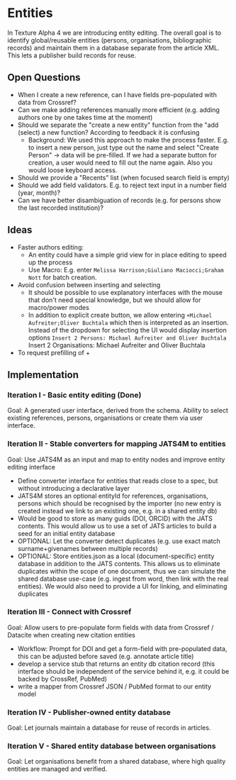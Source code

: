 # Entities

In Texture Alpha 4 we are introducing entity editing. The overall goal is to identify global/reusable entities (persons, organisations, bibliographic records) and maintain them in a database separate from the article XML. This lets a publisher build records for reuse.

## Open Questions

- When I create a new reference, can I have fields pre-populated with data from Crossref?
- Can we make adding references manually more efficient (e.g. adding authors one by one takes time at the moment)
- Should we separate the "create a new entity" function from the "add (select) a new function? According to feedback it is confusing
  - Background: We used this approach to make the process faster.  E.g. to insert a new person, just type out the name and select "Create Person" -> data will be pre-filled. If we had a separate button for creation, a user would need to fill out the name again. Also you would loose keyboard access.
- Should we provide a "Recents" list (when focused search field is empty)
- Should we add field validators. E.g. to reject text input in a number field (year, month)?
- Can we have better disambiguation of records (e.g. for persons show the last recorded institution)?

## Ideas

- Faster authors editing:
  - An entity could have a simple grid view for in place editing to speed up the process
  - Use Macro: E.g. enter `Melissa Harrison;Giuliano Maciocci;Graham Nott` for batch creation.
- Avoid confusion between inserting and selecting
  - It should be possible to use explanatory interfaces with the mouse that don't need special knowledge, but we should allow for macro/power modes
  - In addition to explicit create button, we allow entering `+Michael Aufreiter;Oliver Buchtala` which then is interpreted as an insertion. Instead of the dropdown for selecting the UI would display insertion options `Insert 2 Persons: Michael Aufreiter and Oliver Buchtala`
  Insert 2 Organisations: Michael Aufreiter and Oliver Buchtala
- To request prefilling of +<DOI>


## Implementation

### Iteration I - Basic entity editing (Done)

Goal: A generated user interface, derived from the schema. Ability to select existing references, persons, organisations or create them via user interface.

### Iteration II - Stable converters for mapping JATS4M to entities

Goal: Use JATS4M as an input and map to entity nodes and improve entity editing interface

- Define converter interface for entities that reads close to a spec, but without introducing a declarative layer
- JATS4M stores an optional entityId for references, organisations, persons which should be recognised by the importer (no new entry is created instead we link to an existing one, e.g. in a shared entity db)
- Would be good to store as many guids (DOI, ORCID) with the JATS contents. This would allow us to use a set of JATS articles to build a seed for an initial entity database
- OPTIONAL: Let the converter detect duplicates (e.g. use exact match surname+givenames between multiple records)
- OPTIONAL: Store entities.json as a local (document-specific) entity database in addition to the JATS contents. This allows us to eliminate duplicates within the scope of one document, thus we can simulate the shared database use-case (e.g. ingest from word, then link with the real entities). We would also need to provide a UI for linking, and eliminating duplicates

### Iteration III - Connect with Crossref

Goal: Allow users to pre-populate form fields with data from Crossref / Datacite when creating new citation entities

- Workflow: Prompt for DOI and get a form-field with pre-populated data, this can be adjusted before saved (e.g. annotate article title)
- develop a service stub that returns an entity db citation record (this interface should be independent of the service behind it, e.g. it could be backed by CrossRef, PubMed)
- write a mapper from Crossref JSON / PubMed format to our entity model

### Iteration IV - Publisher-owned entity database

Goal: Let journals maintain a database for reuse of records in articles.

### Iteration V - Shared entity database between organisations

Goal: Let organisations benefit from a shared database, where high quality entities are managed and verified.
